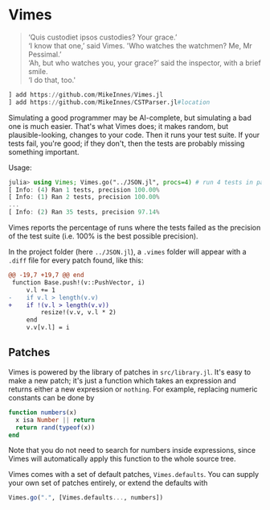 # Vimes

> ‘Quis custodiet ipsos custodies? Your grace.’ \
> ‘I know that one,’ said Vimes. 'Who watches the watchmen? Me, Mr Pessimal.’ \
> ‘Ah, but who watches you, your grace?’ said the inspector, with a brief smile. \
> ‘I do that, too.'

```julia
] add https://github.com/MikeInnes/Vimes.jl
] add https://github.com/MikeInnes/CSTParser.jl#location
```

Simulating a good programmer may be AI-complete, but simulating a bad one is much easier. That's what Vimes does; it makes random, but plausible-looking, changes to your code. Then it runs your test suite. If your tests fail, you're good; if they don't, then the tests are probably missing something important.

Usage:

```julia
julia> using Vimes; Vimes.go("../JSON.jl", procs=4) # run 4 tests in parallel
[ Info: (4) Ran 1 tests, precision 100.00%
[ Info: (1) Ran 2 tests, precision 100.00%
...
[ Info: (2) Ran 35 tests, precision 97.14%
```

Vimes reports the percentage of runs where the tests failed as the precision of the test suite (i.e. 100% is the best possible precision).

In the project folder (here `../JSON.jl`), a `.vimes` folder will appear with a `.diff` file for every patch found, like this:

```diff
@@ -19,7 +19,7 @@ end
 function Base.push!(v::PushVector, i)
     v.l += 1
-    if v.l > length(v.v)
+    if !(v.l > length(v.v))
         resize!(v.v, v.l * 2)
     end
     v.v[v.l] = i
```

## Patches

Vimes is powered by the library of patches in `src/library.jl`. It's easy to make a new patch; it's just a function which takes an expression and returns either a new expression or `nothing`. For example, replacing numeric constants can be done by

```julia
function numbers(x)
  x isa Number || return
  return rand(typeof(x))
end
```

Note that you do not need to search for numbers inside expressions, since Vimes will automatically apply this function to the whole source tree.

Vimes comes with a set of default patches, `Vimes.defaults`. You can supply your own set of patches entirely, or extend the defaults with

```julia
Vimes.go(".", [Vimes.defaults..., numbers])
```
